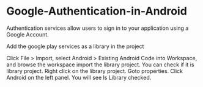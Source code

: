 Google-Authentication-in-Android
=================================

Authentication services allow users to sign in to your application using a Google Account.

Add the google play services as a library in the project
  
  Click File > Import, select Android > Existing Android Code into Workspace, 
  and browse the workspace import the library project. You can check if it is 
  library project. Right click on the library project. Goto properties. Click
  Android on the left panel. You will see Is Library checked.
